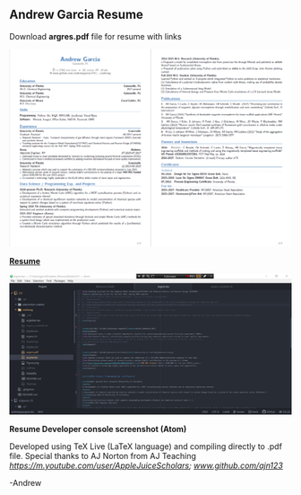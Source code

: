 ## Andrew Garcia Resume
Download **argres.pdf** file for resume with links

<a href="https://github.com/andrewrgarcia/CV/blob/master/andrewg/argres.pdf"><img src="Figure.png" alt="drawing" width="1900"/>

**Resume**


<a href="https://github.com/andrewrgarcia/CV/blob/master/andrewg/developer_console.png"><img src="developer_console.png" alt="drawing" width="1000"/></a>

**Resume Developer console screenshot (Atom)**

Developed using TeX Live (LaTeX language) and compiling directly to .pdf file. Special thanks to AJ Norton from AJ Teaching *https://m.youtube.com/user/AppleJuiceScholars; www.github.com/ajn123*

-Andrew

